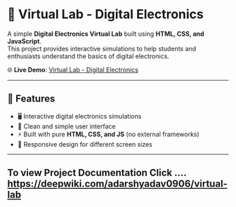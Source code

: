 # 🔌 Virtual Lab - Digital Electronics  

A simple **Digital Electronics Virtual Lab** built using **HTML, CSS, and JavaScript**.  
This project provides interactive simulations to help students and enthusiasts understand the basics of digital electronics.  

🌐 **Live Demo**: [Virtual Lab - Digital Electronics](https://virtuallabde.netlify.app/)  

---

## 🚀 Features  
- 🖥️ Interactive digital electronics simulations  
- 🎨 Clean and simple user interface  
- ⚡ Built with pure **HTML, CSS, and JS** (no external frameworks)  
- 📱 Responsive design for different screen sizes  

---

## To view Project Documentation Click .... https://deepwiki.com/adarshyadav0906/virtual-lab
